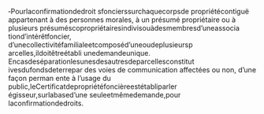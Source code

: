 ‐Pourlaconfirmationdedroit sfoncierssurchaquecorpsde propriétécontiguë appartenant à des personnes morales, à un présumé propriétaire ou à plusieurs présuméscopropriétairesindivisouàdesmembresd’uneassocia tiond’intérêtfoncier, d’unecollectivitéfamilialeetcomposéd’uneoudeplusieursp arcelles,ildoitêtreétabli unedemandeunique.
Encasdeséparationlesunesdesautresdeparcellesconstitut ivesdufondsdeterrepar des voies de communication affectées ou non, d’une façon perman ente à l’usage du public,leCertificatdepropriétéfoncièreestétabliparler égisseur,surlabased’une seuleetmêmedemande,pour laconfirmationdedroits.